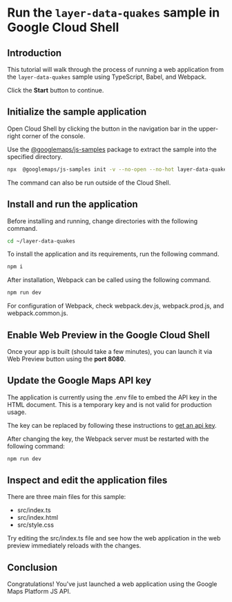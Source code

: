 # Run the `layer-data-quakes` sample in Google Cloud Shell

<walkthrough-tutorial-duration duration="10"/>

## Introduction

This tutorial will walk through the process of running a web application from
the `layer-data-quakes` sample using TypeScript, Babel, and Webpack.

Click the **Start** button to continue.

## Initialize the sample application

Open Cloud Shell by clicking the
<walkthrough-cloud-shell-icon></walkthrough-cloud-shell-icon> button in the
navigation bar in the upper-right corner of the console.

Use the [@googlemaps/js-samples](https://www.npmjs.com/package/@googlemaps/js-samples) package to 
extract the sample into the specified directory.

```bash
npx  @googlemaps/js-samples init -v --no-open --no-hot layer-data-quakes ~/layer-data-quakes
```

The command can also be run outside of the Cloud Shell.

## Install and run the application

Before installing and running, change directories with the following command.

```bash
cd ~/layer-data-quakes
```

To install the application and its requirements, run the following command.

```bash
npm i
```

After installation, Webpack can be called using the following command.

```bash
npm run dev
```

For configuration of Webpack, check
<walkthrough-editor-open-file filePath="layer-data-quakes/webpack.dev.js">webpack.dev.js</walkthrough-editor-open-file>,
<walkthrough-editor-open-file filePath="layer-data-quakes/webpack.prod.js">webpack.prod.js</walkthrough-editor-open-file>,
and
<walkthrough-editor-open-file filePath="layer-data-quakes/webpack.common.js">webpack.common.js</walkthrough-editor-open-file>.

## Enable Web Preview in the Google Cloud Shell

Once your app is built (should take a few minutes), you can launch it via
<walkthrough-spotlight-pointer target="cloudshell" spotlightId="devshell-web-preview-button">Web
Preview button</walkthrough-spotlight-pointer> using the **port 8080**.

## Update the Google Maps API key

The application is currently using the
<walkthrough-editor-open-file filePath="layer-data-quakes/.env">.env</walkthrough-editor-open-file>
file to embed the API key in the HTML document. This is a temporary key and is
not valid for production usage.

The key can be replaced by following these instructions to
[get an api key](https://developers.google.com/maps/documentation/javascript/get-api-key).

After changing the key, the Webpack server must be restarted with the following
command:

```bash
npm run dev
```

## Inspect and edit the application files

There are three main files for this sample:

*   <walkthrough-editor-open-file filePath="layer-data-quakes/src/index.ts">src/index.ts</walkthrough-editor-open-file>
*   <walkthrough-editor-open-file filePath="layer-data-quakes/src/index.html">src/index.html</walkthrough-editor-open-file>
*   <walkthrough-editor-open-file filePath="layer-data-quakes/src/style.css">src/style.css</walkthrough-editor-open-file>

Try editing the <walkthrough-editor-open-file filePath="layer-data-quakes/src/index.ts">src/index.ts</walkthrough-editor-open-file> file and see how the web application in the web preview immediately reloads with the changes.

## Conclusion

<walkthrough-conclusion-trophy></walkthrough-conclusion-trophy>

Congratulations! You've just launched a web application using the Google Maps
Platform JS API.
